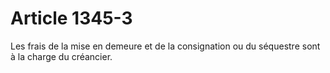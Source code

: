 # Article 1345-3

Les frais de la mise en demeure et de la consignation ou du séquestre sont à la charge du créancier.
